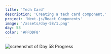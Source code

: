 ```yaml
---
title: 'Tech Card'
description: 'Creating a tech card component.'
project: 'Next.js/React Components'
image: '/assets/day-58/1.png'
day: 58
color: '#FFDDF8'
---
```


![screenshot of Day 58 Progress](/assets/day-58/1.png)
